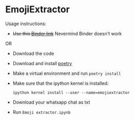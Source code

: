 # EmojiExtractor

Usage instructions:

* ~~Use this [Binder link](https://mybinder.org/v2/gh/light-weaver/EmojiExtractor/master)~~ Nevermind Binder doesn't work

OR 

* Download the code
* Download and install [poetry](https://github.com/sdispater/poetry)
* Make a virtual environment and run `poetry install`
* Make sure that the ipython kernel is installed:
   
   `ipython kernel install --user --name=emojiextractor`
* Download your whatsapp chat as txt
* Run `Emoji extractor.ipynb`